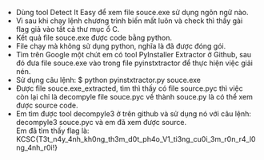 - Dùng tool Detect It Easy để xem file souce.exe sử dụng ngôn ngữ nào.</br>
- Vì sau khi chạy lệnh chương trình biến mất luôn và check thì thấy gài flag giả vào tất cả thư mục ổ C.</br>
- Kết quả file souce.exe được code bằng python.</br>
- File chạy mà không sử dụng python, nghĩa là đã được đóng gói.</br>
- Tìm trên Google một chút em có tool PyInstaller Extractor ở Github, sau đó đưa file souce.exe vào trong file pyinstxtractor để thực hiện việc giải nén.</br>
- Sử dụng câu lệnh: $ python pyinstxtractor.py souce.exe</br>
- Được file souce.exe_extracted, tìm thì thấy có file source.pyc thì việc còn lại chỉ là decompyle file souce.pyc về thành souce.py là có thể xem được source code.</br>
- Em tìm được tool decompyle3 ở trên github và sử dụng nó với câu lệnh: decompyle3 souce.pyc và em đã xem được source.</br>
Em đã tìm thấy flag là: KCSC{T3t_n4y_4nh_kh0ng_th3m_d0t_ph4o_V1_ti3ng_cu0i_3m_r0n_r4_l0ng_4nh_r0i!}

